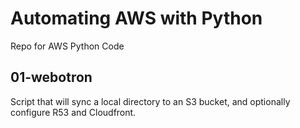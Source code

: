 # Automating AWS with Python

Repo for AWS Python Code

## 01-webotron

Script that will sync a local directory to an S3 bucket, and optionally configure R53 and Cloudfront.